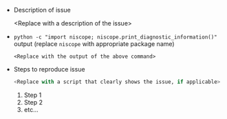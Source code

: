 <!--
When filing an issue, please fill in the requested fields as thoroughly as you can and then delete this comment
Note: For issues, assistance, and questions about using NI products, please visit ni.com/support. Issues opened here should be specifically related to these Python APIs.
-->

* Description of issue

    \<Replace with a description of the issue\>

* `python -c "import niscope; niscope.print_diagnostic_information()"` output (replace `niscope` with appropriate package name)

    ```
    <Replace with the output of the above command>
    ```

* Steps to reproduce issue

    ``` python
    <Replace with a script that clearly shows the issue, if applicable>
    ```

    1. Step 1
    2. Step 2
    3. etc...
